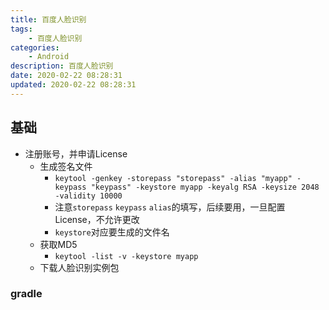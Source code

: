 ```yaml
---
title: 百度人脸识别
tags: 
    - 百度人脸识别
categories: 
    - Android
description: 百度人脸识别
date: 2020-02-22 08:28:31
updated: 2020-02-22 08:28:31
---
```


## 基础

+ 注册账号，并申请License
  + 生成签名文件
    + `keytool -genkey -storepass "storepass" -alias "myapp" -keypass "keypass" -keystore myapp -keyalg RSA -keysize 2048 -validity 10000`
    + 注意`storepass` `keypass` `alias`的填写，后续要用，一旦配置License，不允许更改
    + `keystore`对应要生成的文件名
  + 获取MD5
    + `keytool -list -v -keystore myapp`
  + 下载人脸识别实例包

### gradle


